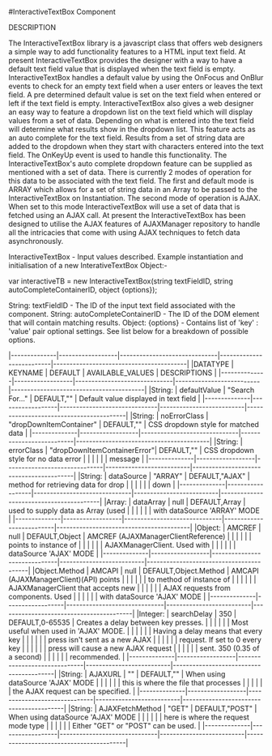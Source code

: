 #InteractiveTextBox Component

DESCRIPTION

The InteractiveTextBox library is a javascript class that offers web designers a simple way to add functionality features to a HTML
input text field.  At present InteractiveTextBox provides the designer with a way to have a default text field value that is displayed
when the text field is empty.  InteractiveTextBox handles a default value by using the OnFocus and OnBlur events to check for an empty
text field when a user enters or leaves the text field.  A pre determined default value is set on the text field when entered or left
if the text field is empty.  InteractiveTextBox also gives a web designer an easy way to feature a dropdown list on the text field
which will display values from a set of data.  Depending on what is entered into the text field will determine what results show in
the dropdown list.  This feature acts as an auto complete for the text field.  Results from a set of string data are added to the
dropdown when they start with characters entered into the text field.  The OnKeyUp event is used to handle this functionality.  The
InteractiveTextBox's auto complete dropdown feature can be supplied as mentioned with a set of data.  There is currently 2 modes of
operation for this data to be associated with the text field.  The first and default mode is ARRAY which allows for a set of string
data in an Array to be passed to the InteractiveTextBox on Instantiation.  The second mode of operation is AJAX.  When set to this
mode InteractiveTextBox will use a set of data that is fetched using an AJAX call.  At present the InteractiveTextBox has been
designed to utilise the AJAX features of AJAXManager repository to handle all the intricacies that come with using AJAX techniques to
fetch data asynchronously.

InteractiveTextBox - Input values described.
Example instantiation and initialisation of a new InterativeTextBox Object:-

var interactiveTB = new InteractiveTextBox(string textFieldID, string autoCompleteContainerID, object {options});

String: textFieldID - The ID of the input text field associated with the component.
String: autoCompleteContainerID - The ID of the DOM element that will contain matching results.
Object: {options} - Contains list of 'key' : 'value' pair optional settings.  See list below for a breakdown of possible options.

|--------------|------------------|------------------------------|--------------------------|-----------------------------------------|
|DATATYPE      |  KEYNAME         |  DEFAULT                     |  AVAILABLE_VALUES        |  DESCRIPTIONS                           |
|--------------|------------------|------------------------------|--------------------------|-----------------------------------------|
|String:       |  defaultValue    |  "Search For..."             |  DEFAULT,"<any>"         |  Default value displayed in text field  |
|--------------|------------------|------------------------------|--------------------------|-----------------------------------------|
|String:       |  noErrorClass    |  "dropDownItemContainer"     |  DEFAULT,"<any>"         |  CSS dropdown style for matched data    |
|--------------|------------------|------------------------------|--------------------------|-----------------------------------------|
|String:       |  errorClass      |  "dropDownItemContainerError"|  DEFAULT,"<any>"         |  CSS dropdown style for no data error   |
|              |                  |                              |                          |  message                                |
|--------------|------------------|------------------------------|--------------------------|-----------------------------------------|
|String:       |  dataSource      |  "ARRAY"                     |  DEFAULT,"AJAX"          |  method for retrieving data for drop    |
|              |                  |                              |                          |  down                                   |
|--------------|------------------|------------------------------|--------------------------|-----------------------------------------|
|Array:        |  dataArray       |  null                        |  DEFAULT,Array           |  used to supply data as Array (used     |
|              |                  |                              |                          |  with dataSource 'ARRAY' MODE           |
|--------------|------------------|------------------------------|--------------------------|-----------------------------------------|
|Object:       |  AMCREF          |  null                        |  DEFAULT,Object          |  AMCREF (AJAXManagerClientReference)    |
|              |                  |                              |                          |  points to instance of                  |
|              |                  |                              |                          |  AJAXManagerClient.  Used with          |
|              |                  |                              |                          |  dataSource 'AJAX' MODE                 |
|--------------|------------------|------------------------------|--------------------------|-----------------------------------------|
|Object.Method |  AMCAPI          |  null                        |  DEFAULT,Object.Method   |  AMCAPI (AJAXManagerClient)(API) points |
|              |                  |                              |                          |  to method of instance of               |
|              |                  |                              |                          |  AJAXManagerClient that accepts new     |
|              |                  |                              |                          |  AJAX requests from components.  Used   |
|              |                  |                              |                          |  with dataSource 'AJAX' MODE            |
|--------------|------------------|------------------------------|--------------------------|-----------------------------------------|
|Integer:      |  searchDelay     |  350                         |  DEFAULT,0-65535         |  Creates a delay between key presses.   |
|              |                  |                              |                          |  Most useful when used in 'AJAX' MODE.  |
|              |                  |                              |                          |  Having a delay means that every key    |
|              |                  |                              |                          |  press isn't sent as a new AJAX         |
|              |                  |                              |                          |  request.  If set to 0 every key        |
|              |                  |                              |                          |  press will cause a new AJAX request    |
|              |                  |                              |                          |  sent.  350 (0.35 of a second)          |
|              |                  |                              |                          |  recommended.                           |
|--------------|------------------|------------------------------|--------------------------|-----------------------------------------|
|String:       |  AJAXURL         |  ""                          |  DEFAULT,"<URLForAJAX>"  |  When using dataSource 'AJAX' MODE      |
|              |                  |                              |                          |  this is where the file that processes  |
|              |                  |                              |                          |  the AJAX request can be specified.     |
|--------------|------------------|------------------------------|--------------------------|-----------------------------------------|
|String:       |  AJAXFetchMethod |  "GET"                       |  DEFAULT,"POST"          |  When using dataSource 'AJAX' MODE      |
|              |                  |                              |                          |  here is where the request mode type    |
|              |                  |                              |                          |  Either "GET" or "POST" can be used.    |
|--------------|------------------|------------------------------|--------------------------|-----------------------------------------| 
